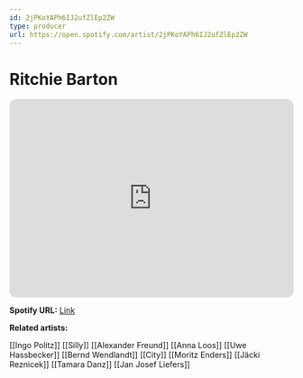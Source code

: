 ```yaml
---
id: 2jPKoYAPh6IJ2ufZlEp2ZW
type: producer
url: https://open.spotify.com/artist/2jPKoYAPh6IJ2ufZlEp2ZW
---
```

# Ritchie Barton

<iframe style="border-radius:12px" src="https://open.spotify.com/embed/artist/2jPKoYAPh6IJ2ufZlEp2ZW" width="100%" height="352" frameBorder="0" allowfullscreen="" allow="autoplay; clipboard-write; encrypted-media; fullscreen; picture-in-picture" loading="lazy"></iframe>

**Spotify URL:** [Link](https://open.spotify.com/artist/2jPKoYAPh6IJ2ufZlEp2ZW)

**Related artists:**

[[Ingo Politz]]
[[Silly]]
[[Alexander Freund]]
[[Anna Loos]]
[[Uwe Hassbecker]]
[[Bernd Wendlandt]]
[[City]]
[[Moritz Enders]]
[[Jäcki Reznicek]]
[[Tamara Danz]]
[[Jan Josef Liefers]]
